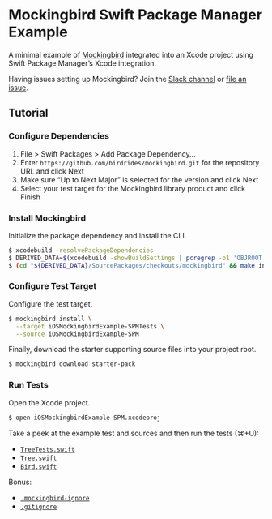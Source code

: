 # Mockingbird Swift Package Manager Example

A minimal example of [Mockingbird](https://github.com/birdrides/mockingbird) integrated into an Xcode project using
Swift Package Manager’s Xcode integration.

Having issues setting up Mockingbird? Join the [Slack channel](https://slofile.com/slack/birdopensource) or
[file an issue](https://github.com/birdrides/mockingbird/issues/new/choose).

## Tutorial

### Configure Dependencies

1. File > Swift Packages > Add Package Dependency…
2. Enter `https://github.com/birdrides/mockingbird.git` for the repository URL and click Next
3. Make sure “Up to Next Major” is selected for the version and click Next
4. Select your test target for the Mockingbird library product and click Finish

### Install Mockingbird

Initialize the package dependency and install the CLI.

```bash
$ xcodebuild -resolvePackageDependencies
$ DERIVED_DATA=$(xcodebuild -showBuildSettings | pcregrep -o1 'OBJROOT = (/.*)/Build')
$ (cd "${DERIVED_DATA}/SourcePackages/checkouts/mockingbird" && make install-prebuilt)
```

### Configure Test Target

Configure the test target.

```bash
$ mockingbird install \
  --target iOSMockingbirdExample-SPMTests \
  --source iOSMockingbirdExample-SPM
```

Finally, download the starter supporting source files into your project root.

```bash
$ mockingbird download starter-pack
```

### Run Tests

Open the Xcode project.

```bash
$ open iOSMockingbirdExample-SPM.xcodeproj
```

Take a peek at the example test and sources and then run the tests (⌘+U):

- [`TreeTests.swift`](iOSMockingbirdExample-SPM/TreeTests.swift)
- [`Tree.swift`](iOSMockingbirdExample-SPM/Tree.swift)
- [`Bird.swift`](iOSMockingbirdExample-SPM/Bird.swift)

Bonus: 
- [`.mockingbird-ignore`](iOSMockingbirdExample-SPM/.mockingbird-ignore)
- [`.gitignore`](.gitignore)
